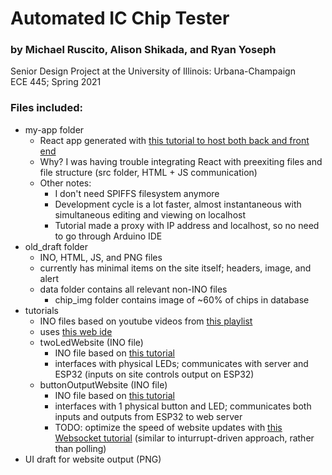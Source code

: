 # Automated IC Chip Tester
### by Michael Ruscito, Alison Shikada, and Ryan Yoseph
Senior Design Project at the University of Illinois: Urbana-Champaign  
ECE 445; Spring 2021

### Files included:
- my-app folder
  - React app generated with [this tutorial to host both back and front end](https://awot.net/en/guide/tutorial.html#front-end)
  - Why? I was having trouble integrating React with preexiting files and file structure (src folder, HTML + JS communication)
  - Other notes: 
    - I don't need SPIFFS filesystem anymore
    - Development cycle is a lot faster, almost instantaneous with simultaneous editing and viewing on localhost
    - Tutorial made a proxy with IP address and localhost, so no need to go through Arduino IDE
- old_draft folder
  - INO, HTML, JS, and PNG files
  - currently has minimal items on the site itself; headers, image, and alert
  - data folder contains all relevant non-INO files
    - chip_img folder contains image of ~60% of chips in database
- tutorials
  - INO files based on youtube videos from [this playlist](https://youtube.com/playlist?list=PLfPtpZzK2Z_QO8snrdnRTTNtQvLw35Zfc)
  - uses [this web ide](http://easycoding.tn/esp32/demos/code/)
  - twoLedWebsite (INO file)
    - INO file based on [this tutorial](https://randomnerdtutorials.com/esp32-access-point-ap-web-server/)
    - interfaces with physical LEDs; communicates with server and ESP32 (inputs on site controls output on ESP32)
  - buttonOutputWebsite (INO file)
    - INO file based on [this tutorial](https://randomnerdtutorials.com/esp32-esp8266-web-server-physical-button/)
    - interfaces with 1 physical button and LED; communicates both inputs and outputs from ESP32 to web server
    - TODO: optimize the speed of website updates with [this Websocket tutorial](https://rntlab.com/question/full-tutorial-esp32-remote-control-with-websocket/) (similar to inturrupt-driven approach, rather than polling)
- UI draft for website output (PNG)
